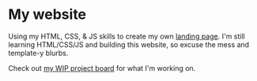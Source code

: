 # My website
Using my HTML, CSS, & JS skills to create my own [landing page](http://www.mro-writing.com). I'm still learning HTML/CSS/JS and building this website, so excuse the mess and template-y blurbs.

Check out [my WIP project board](https://github.com/poneria/my-website/projects/1) for what I'm working on.
